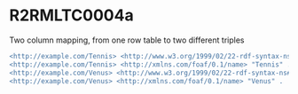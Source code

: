 
# R2RMLTC0004a
Two column mapping, from one row table to two different triples

```diff
<http://example.com/Tennis> <http://www.w3.org/1999/02/22-rdf-syntax-ns#type> <http://example.com/Sport> .
<http://example.com/Tennis> <http://xmlns.com/foaf/0.1/name> "Tennis" .
<http://example.com/Venus> <http://www.w3.org/1999/02/22-rdf-syntax-ns#type> <http://example.com/Student> .
<http://example.com/Venus> <http://xmlns.com/foaf/0.1/name> "Venus" .
```
